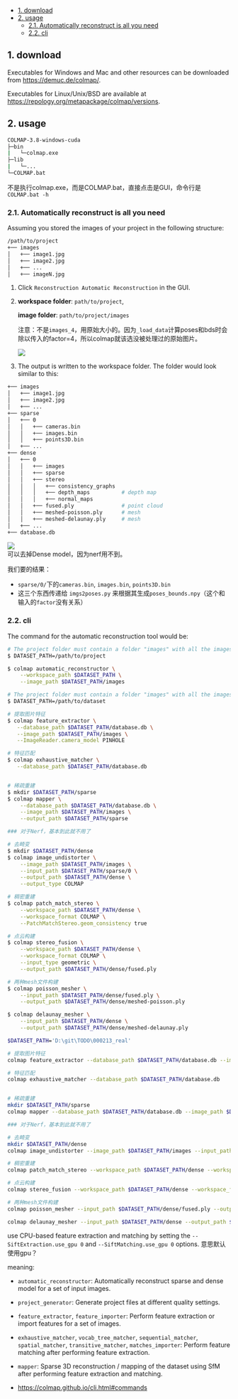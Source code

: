 - [1. download](#1-download)
- [2. usage](#2-usage)
  - [2.1. Automatically reconstruct is all you need](#21-automatically-reconstruct-is-all-you-need)
  - [2.2. cli](#22-cli)

## 1. download

Executables for Windows and Mac and other resources can be downloaded from https://demuc.de/colmap/. 

Executables for Linux/Unix/BSD are available at https://repology.org/metapackage/colmap/versions.

## 2. usage

```bash
COLMAP-3.8-windows-cuda
├─bin
|   └─colmap.exe
├─lib
|   └─...
└─COLMAP.bat
```
不是执行colmap.exe，而是COLMAP.bat，直接点击是GUI，命令行是`COLMAP.bat -h`


### 2.1. Automatically reconstruct is all you need

Assuming you stored the images of your project in the following structure:

```bash
/path/to/project
+── images
│   +── image1.jpg
│   +── image2.jpg
│   +── ...
│   +── imageN.jpg
```

1. Click `Reconstruction Automatic Reconstruction` in the GUI.
2. **workspace folder**: `path/to/project`, 
   
    **image folder**: `path/to/project/images`
   
    注意：不是`images_4`，用原始大小的。因为`_load_data`计算poses和bds时会除以传入的factor=4，所以colmap就该选没被处理过的原始图片。

    ![](https://cdn.jsdelivr.net/gh/sword4869/pic1@main/images/202407062020409.png)  

3. The output is written to the workspace folder. The folder would look similar to this:
```bash
+── images
│   +── image1.jpg
│   +── image2.jpg
│   +── ...
+── sparse
│   +── 0
│   │   +── cameras.bin
│   │   +── images.bin
│   │   +── points3D.bin
│   +── ...
+── dense
│   +── 0
│   │   +── images
│   │   +── sparse
│   │   +── stereo
│   │   │   +── consistency_graphs
│   │   │   +── depth_maps          # depth map
│   │   │   +── normal_maps
│   │   +── fused.ply               # point cloud
│   │   +── meshed-poisson.ply      # mesh
│   │   +── meshed-delaunay.ply     # mesh
│   +── ...
+── database.db
```
![](images/29453f61b3aeea97a48e4bb4c799e685c2824ffb49bbdcf10507b24c7c4854fc.png)  
可以去掉Dense model，因为nerf用不到。

我们要的结果：
- `sparse/0/`下的`cameras.bin`, `images.bin`, `points3D.bin`
- 这三个东西传递给 `imgs2poses.py` 来根据其生成`poses_bounds.npy`（这个和输入的`factor`没有关系）
### 2.2. cli

The command for the automatic reconstruction tool would be:

```bash
# The project folder must contain a folder "images" with all the images.
$ DATASET_PATH=/path/to/project

$ colmap automatic_reconstructor \
    --workspace_path $DATASET_PATH \
    --image_path $DATASET_PATH/images
```

```bash
# The project folder must contain a folder "images" with all the images.
$ DATASET_PATH=/path/to/dataset

# 提取图片特征
$ colmap feature_extractor \
   --database_path $DATASET_PATH/database.db \
   --image_path $DATASET_PATH/images \
   --ImageReader.camera_model PINHOLE

# 特征匹配
$ colmap exhaustive_matcher \
   --database_path $DATASET_PATH/database.db


# 稀疏重建
$ mkdir $DATASET_PATH/sparse
$ colmap mapper \
    --database_path $DATASET_PATH/database.db \
    --image_path $DATASET_PATH/images \
    --output_path $DATASET_PATH/sparse

### 对于Nerf，基本到此就不用了

# 去畸变
$ mkdir $DATASET_PATH/dense
$ colmap image_undistorter \
    --image_path $DATASET_PATH/images \
    --input_path $DATASET_PATH/sparse/0 \
    --output_path $DATASET_PATH/dense \
    --output_type COLMAP

# 稠密重建
$ colmap patch_match_stereo \
    --workspace_path $DATASET_PATH/dense \
    --workspace_format COLMAP \
    --PatchMatchStereo.geom_consistency true

# 点云构建
$ colmap stereo_fusion \
    --workspace_path $DATASET_PATH/dense \
    --workspace_format COLMAP \
    --input_type geometric \
    --output_path $DATASET_PATH/dense/fused.ply

# 两种mesh文件构建
$ colmap poisson_mesher \
    --input_path $DATASET_PATH/dense/fused.ply \
    --output_path $DATASET_PATH/dense/meshed-poisson.ply

$ colmap delaunay_mesher \
    --input_path $DATASET_PATH/dense \
    --output_path $DATASET_PATH/dense/meshed-delaunay.ply
```


```bash
$DATASET_PATH='D:\git\TODO\000213_real'

# 提取图片特征
colmap feature_extractor --database_path $DATASET_PATH/database.db --image_path $DATASET_PATH/images --ImageReader.camera_model PINHOLE

# 特征匹配
colmap exhaustive_matcher --database_path $DATASET_PATH/database.db


# 稀疏重建
mkdir $DATASET_PATH/sparse
colmap mapper --database_path $DATASET_PATH/database.db --image_path $DATASET_PATH/images --output_path $DATASET_PATH/sparse

### 对于Nerf，基本到此就不用了

# 去畸变
mkdir $DATASET_PATH/dense
colmap image_undistorter --image_path $DATASET_PATH/images --input_path $DATASET_PATH/sparse/0 --output_path $DATASET_PATH/dense --output_type COLMAP 

# 稠密重建
colmap patch_match_stereo --workspace_path $DATASET_PATH/dense --workspace_format COLMAP --PatchMatchStereo.geom_consistency true

# 点云构建
colmap stereo_fusion --workspace_path $DATASET_PATH/dense --workspace_format COLMAP --input_type geometric --output_path $DATASET_PATH/dense/fused.ply

# 两种mesh文件构建
colmap poisson_mesher --input_path $DATASET_PATH/dense/fused.ply --output_path $DATASET_PATH/dense/meshed-poisson.ply

colmap delaunay_mesher --input_path $DATASET_PATH/dense --output_path $DATASET_PATH/dense/meshed-delaunay.ply
```

use CPU-based feature extraction and matching by setting the `--SiftExtraction.use_gpu 0` and `--SiftMatching.use_gpu 0` options. 意思默认使用gpu？


meaning: 
- `automatic_reconstructor`: Automatically reconstruct sparse and dense model for a set of input images.

- `project_generator`: Generate project files at different quality settings.

- `feature_extractor`, `feature_importer`: Perform feature extraction or import features for a set of images.

- `exhaustive_matcher`, `vocab_tree_matcher`, `sequential_matcher`, `spatial_matcher`, `transitive_matcher`, `matches_importer`: Perform feature matching after performing feature extraction.

- `mapper`: Sparse 3D reconstruction / mapping of the dataset using SfM after performing feature extraction and matching.

- https://colmap.github.io/cli.html#commands

